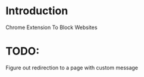 # Introduction

Chrome Extension To Block Websites

# TODO: 
Figure out redirection to a page with custom message